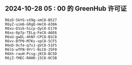 ## 2024-10-28 05 : 00 的 GreenHub 许可证
```
R6zD-SkYG-vX9g-xmC8-B527
R6yZ-uim6-GRgQ-HeC8-A30A
R6xu-D1sb-hicp-dyC8-E170
R6xo-0p7p-TELq-FeC8-A6E6
R6xU-gwDL-4hNY-CPC8-B1C8
R6vv-BfP0-M7Ks-xpC8-5CF5
R6nD-9cfe-q7vJ-gVC8-51F5
R6lG-wTFN-9Yrl-NiC8-25F0
R6kh-rauH-Pcsg-jKC8-BC5D
R6jZ-fHEC-RAH0-j5C8-0C5B
```
